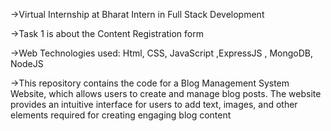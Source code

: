 ->Virtual Internship at Bharat Intern in Full Stack Development

->Task 1 is about the Content Registration form

->Web Technologies used: Html, CSS, JavaScript ,ExpressJS , MongoDB, NodeJS

->This repository contains the code for a Blog Management System Website, which allows users to create and manage blog posts. The website provides an intuitive interface for users to add text, images, and other elements required for creating engaging blog content

